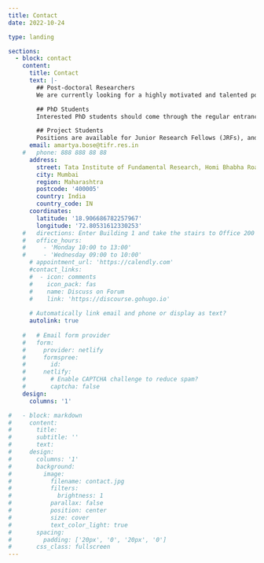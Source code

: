 ```yaml
---
title: Contact
date: 2022-10-24

type: landing

sections:
  - block: contact
    content:
      title: Contact
      text: |-
        ## Post-doctoral Researchers
        We are currently looking for a highly motivated and talented post-doctoral candidates with background in either Physics or theoretical and computational Chemistry interested in addressing challenging problems. If you think you are interested and a good fit, contact [Amartya]({{<relref "/authors/amartya">}}) with your CV and a project proposal.

        ## PhD Students
        Interested PhD students should come through the regular entrance examination for TIFR, conducted annually in December.

        ## Project Students
        Positions are available for Junior Research Fellows (JRFs), and Master's students interested in doing their thesis. Please contact [Amartya]({{<relref "/authors/amartya">}}) with your CV.
      email: amartya.bose@tifr.res.in
    #   phone: 888 888 88 88
      address:
        street: Tata Institute of Fundamental Research, Homi Bhabha Road
        city: Mumbai
        region: Maharashtra
        postcode: '400005'
        country: India
        country_code: IN
      coordinates:
        latitude: '18.906686782257967'
        longitude: '72.80531612330253'
    #   directions: Enter Building 1 and take the stairs to Office 200 on Floor 2
    #   office_hours:
    #     - 'Monday 10:00 to 13:00'
    #     - 'Wednesday 09:00 to 10:00'
      # appointment_url: 'https://calendly.com'
      #contact_links:
      #  - icon: comments
      #    icon_pack: fas
      #    name: Discuss on Forum
      #    link: 'https://discourse.gohugo.io'
    
      # Automatically link email and phone or display as text?
      autolink: true
    
    #   # Email form provider
    #   form:
    #     provider: netlify
    #     formspree:
    #       id:
    #     netlify:
    #       # Enable CAPTCHA challenge to reduce spam?
    #       captcha: false
    design:
      columns: '1'

#   - block: markdown
#     content:
#       title:
#       subtitle: ''
#       text:
#     design:
#       columns: '1'
#       background:
#         image: 
#           filename: contact.jpg
#           filters:
#             brightness: 1
#           parallax: false
#           position: center
#           size: cover
#           text_color_light: true
#       spacing:
#         padding: ['20px', '0', '20px', '0']
#       css_class: fullscreen
---
```

